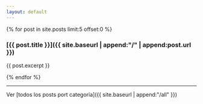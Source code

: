 ```yaml
---
layout: default
---
```


{% for post in site.posts limit:5 offset:0 %}
### [{{ post.title }}]({{ site.baseurl | append:"/" | append:post.url }})

{{ post.excerpt }}

{% endfor %}

<hr>

Ver [todos los posts port categoría]({{ site.baseurl | append:"/all" }})
